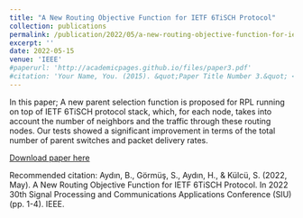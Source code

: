 ```yaml
---
title: "A New Routing Objective Function for IETF 6TiSCH Protocol"
collection: publications
permalink: /publication/2022/05/a-new-routing-objective-function-for-ietf-six-tisch-protocol
excerpt: ''
date: 2022-05-15
venue: 'IEEE'
#paperurl: 'http://academicpages.github.io/files/paper3.pdf'
#citation: 'Your Name, You. (2015). &quot;Paper Title Number 3.&quot; <i>Journal 1</i>. 1(3).'
---
```

In this paper; A new parent selection function is proposed for RPL running on top of IETF 6TiSCH protocol stack, which, for each node, takes into account the number of neighbors and the traffic through these routing nodes. Our tests showed a significant improvement in terms of the total number of parent switches and packet delivery rates.

[Download paper here](https://ieeexplore.ieee.org/document/9864711)

Recommended citation: Aydın, B., Görmüş, S., Aydın, H., & Külcü, S. (2022, May). A New Routing Objective Function for IETF 6TiSCH Protocol. In 2022 30th Signal Processing and Communications Applications Conference (SIU) (pp. 1-4). IEEE.